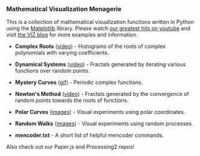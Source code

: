 ### Mathematical Visualization Menagerie

This is a collection of mathematical visualization functions written in Python using the [Matplotlib](https://github.com/matplotlib/matplotlib) library. Please watch [our greatest hits on youtube](https://www.youtube.com/watch?v=DMxHObcsYJ0&list=PLCHiRRgthTUUCQvu0Vg37iVqW9s7-cJyR) and visit [the VIZ blog](http://poibella.org/viz) for more examples and information.

* __Complex Roots__ ([video](http://www.youtube.com/watch?v=DMxHObcsYJ0&list=PLCHiRRgthTUVuJeDDvRP0m3QgrZAj0qN2)) - Histograms of the roots of complex polynomials with varying coefficients.

* __Dynamical Systems__ ([video](http://www.youtube.com/watch?v=RnGPpjvugZo&list=PL937F80DD4ABB4C75)) - Fractals generated by iterating various functions over random points.
* __Mystery Curves__ ([gif](http://gfycat.com/FinishedFlawedAmericanblackvulture)) - Periodic complex functions.

* __Newton's Method__ ([video](https://www.youtube.com/watch?v=U3InN6WXBiY&list=PLCHiRRgthTUWe6hkuZyyzXKncl1fodJaC)) - Fractals generated by the convergence of random points towards the roots of functions.

* __Polar Curves__ ([images](http://poibella.org/viz/?p=289)) - Visual experiments using polar coordinates.

* __Random Walks__ ([images](http://poibella.org/viz/?p=251)) - Visual experiments using random processes.

* __mencoder.txt__ - A short list of helpful mencoder commands.

Also check out our Paper.js and Processing2 repos!
